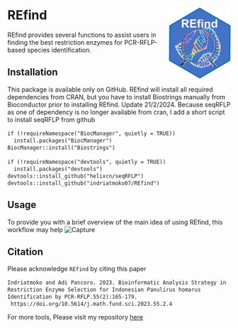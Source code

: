 # REfind  <img src='man/Image.png' align="right" height="160" />

REfind provides several functions to assist users in finding the best restriction enzymes for PCR-RFLP-based species identification. 

## Installation
This package is available only on GitHub. REfind will install all required dependencies from CRAN, but you have to install Biostrings manually from Bioconductor prior to installing REfind. Update 21/2/2024. Because seqRFLP as one of dependency is no longer available from cran, I add a short script to install seqRFLP from github 

```
if (!requireNamespace("BiocManager", quietly = TRUE))
  install.packages("BiocManager")
BiocManager::install("Biostrings")

if (!requireNamespace("devtools", quietly = TRUE))
  install.packages("devtools")
devtools::install_github("helixcn/seqRFLP")
devtools::install_github("indriatmoko07/REfind")

```

## Usage
To provide you with a brief overview of the main idea of using REfind, this workflow may help
![Capture](https://github.com/indriatmoko07/REfind/assets/88871879/328326da-3e45-4552-8ed1-cdbc189410f7)

## Citation
Please acknowledge `REfind` by citing this paper

```
Indriatmoko and Adi Pancoro. 2023. Bioinformatic Analysis Strategy in Restriction Enzyme Selection for Indonesian Panulirus homarus Identification by PCR-RFLP.55(2):165-179.
 https://doi.org/10.5614/j.math.fund.sci.2023.55.2.4 
```

For more tools, Please visit my repository [here](https://github.com/indriatmoko07?tab=repositories)

